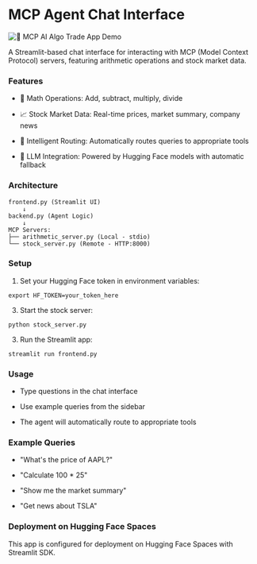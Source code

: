 # MCP Agent Chat Interface

![🤖 MCP AI Algo Trade App Demo](mcp.gif)

A Streamlit-based chat interface for interacting with MCP (Model Context Protocol) servers, featuring arithmetic operations and stock market data.

### Features

* 🧮 Math Operations: Add, subtract, multiply, divide

* 📈 Stock Market Data: Real-time prices, market summary, company news

* 💬 Intelligent Routing: Automatically routes queries to appropriate tools

* 🤖 LLM Integration: Powered by Hugging Face models with automatic fallback

### Architecture
```
frontend.py (Streamlit UI)
    ↓
backend.py (Agent Logic)
    ↓
MCP Servers:
├── arithmetic_server.py (Local - stdio)
└── stock_server.py (Remote - HTTP:8000)
```

### Setup
1. Set your Hugging Face token in environment variables:
```
export HF_TOKEN=your_token_here
```

3. Start the stock server:
```
python stock_server.py
```

3. Run the Streamlit app:
```
streamlit run frontend.py
```

### Usage

* Type questions in the chat interface

* Use example queries from the sidebar

* The agent will automatically route to appropriate tools

### Example Queries

* "What's the price of AAPL?"

* "Calculate 100 * 25"

* "Show me the market summary"

* "Get news about TSLA"

### Deployment on Hugging Face Spaces

This app is configured for deployment on Hugging Face Spaces with Streamlit SDK.